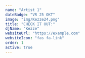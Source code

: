 ```yaml
---
name: "Artist 1"
dateBadge: "VR 25 OKT"
image: "img/Kezze24.png"
title: "CHECK IT OUT:"
djName: "Kezze"
websiteUrl: "https://example.com"
websiteIcon: "fas fa-link"
order: 1
active: true
---
```

